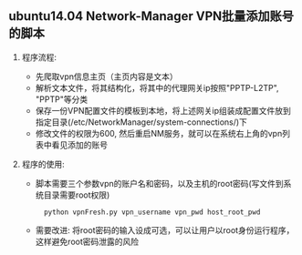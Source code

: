 ## ubuntu14.04 Network-Manager VPN批量添加账号的脚本
1. 程序流程: 

    + 先爬取vpn信息主页（主页内容是文本）
    + 解析文本文件，将其结构化，将其中的代理网关ip按照"PPTP-L2TP", "PPTP"等分类
    + 保存一份VPN配置文件的模板到本地，将上述网关ip组装成配置文件放到指定目录(/etc/NetworkManager/system-connections/)下
    + 修改文件的权限为600, 然后重启NM服务，就可以在系统右上角的vpn列表中看见添加的账号

2. 程序的使用: 

    + 脚本需要三个参数vpn的账户名和密码，以及主机的root密码(写文件到系统目录需要root权限) 
    
            python vpnFresh.py vpn_username vpn_pwd host_root_pwd

    + 需要改进: 将root密码的输入设成可选，可以让用户以root身份运行程序，这样避免root密码泄露的风险

    
